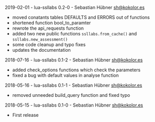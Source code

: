 2019-02-01 - lua-ssllabs 0.2-0 - Sebastian Hübner <sh@kokolor.es>
  * moved conatants tables DEFAULTS and ERRORS out of functions
  * shortened function bool_to_paramter
  * rewrote the api_requests function
  * added two new public functions `ssllabs.from_cache()` and `ssllabs.new_assessment()`
  * some code cleanup and typo fixes
  * updates the documentation

2018-07-16 - lua-ssllabs 0.1-2 - Sebastian Hübner <sh@kokolor.es>
  * added check_options functions which check the parameters
  * fixed a bug with default values in analyse function

2018-05-16 - lua-ssllabs 0.1-1 - Sebastian Hübner <sh@kokolor.es>
  * removed unneeded build_query function and fixed typo

2018-05-15 - lua-ssllabs 0.1-0 - Sebastian Hübner <sh@kokolor.es>
  * First release